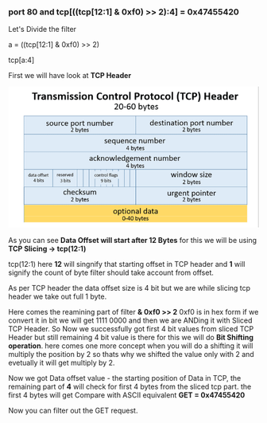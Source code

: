 ### port 80 and tcp[((tcp[12:1] & 0xf0) >> 2):4] = 0x47455420

Let's Divide the filter 

a = ((tcp[12:1] & 0xf0) >> 2)

tcp[a:4]

First we will have look at **TCP Header**

![Tcp Header](images/tcph.png)

As you can see **Data Offset will start after 12 Bytes** 
for this we will be using **TCP Slicing -> tcp(12:1)**

tcp(12:1) here **12** will singnify that starting offset in TCP header and 
**1** will signify the count of byte filter should take account from offset.

As per TCP header the data offset size is 4 bit but we are while slicing tcp header 
we take out full 1 byte.

Here comes the reamining part of filter **& 0xf0 >> 2**
0xf0 is in hex form if we convert it in bit we will get 1111 0000 and 
then we are ANDing it with Sliced TCP Header.
So Now we successfully got first 4 bit values from sliced TCP Header 
but still remaining 4 bit value is there for this we will do **Bit Shifting operation**. 
here comes one more concept when you will do a shifting it will multiply the position 
by 2 so thats why we shifted the value only with 2 and evetually it will get multiply by 2.

Now we got Data offset value - the starting position of Data in TCP,
the remaining part of **4** will check for first 4 bytes from the sliced tcp part.
the first 4 bytes will get Compare with ASCII equivalent **GET = 0x47455420**

Now you can filter out the GET request.
